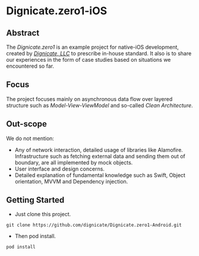 # Dignicate.zero1-iOS

## Abstract
The _Dignicate.zero1_ is an example project for native-iOS development, created by _[Dignicate, LLC](https://dignicate.com)_ to prescribe in-house standard. 
It also is to share our experiences in the form of case studies based on situations we encountered so far.

## Focus
The project focuses mainly on asynchronous data flow over layered structure such as _Model-View-ViewModel_ and so-called _Clean Architecture_.

## Out-scope
We do not mention: 
* Any of network interaction, detailed usage of libraries like Alamofire. Infrastructure such as fetching external data and sending them out of boundary, are all implemented by mock objects.
* User interface and design concerns.
* Detailed explanation of fundamental knowledge such as Swift, Object orientation, MVVM and Dependency injection.

## Getting Started
* Just clone this project.
```
git clone https://github.com/dignicate/Dignicate.zero1-Android.git
```
* Then pod install.
```
pod install
```
